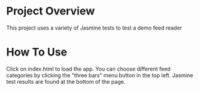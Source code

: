 # Project Overview

This project uses a variety of Jasmine tests to test a demo feed reader

# How To Use

Click on index.html to load the app. You can choose different feed categories by clicking the "three bars" menu button in the top left. Jasmine test results are found at the bottom of the page.